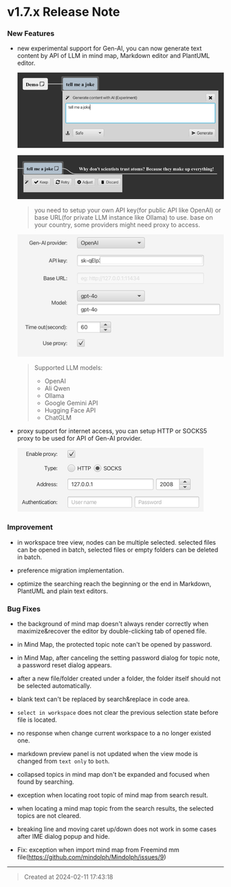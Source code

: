 # v1.7.x Release Note

### New Features

* new experimental support for Gen-AI, you can now generate text content by API of LLM in mind map, Markdown editor and PlantUML editor.

	![v1.7_genai_prompt.png](v1.7_genai_prompt.png)  


	![v1.7_genai_generated.png](v1.7_genai_generated.png)  


	> you need to setup your own API key(for public API like OpenAI) or base URL(for private LLM instance like Ollama) to use. base on your country, some providers might need proxy to access.  

	![v1.7_llm_provider.png](v1.7_llm_provider.png)  

	> Supported LLM models:
	> 	* OpenAI  
	> 	* Ali Qwen  
	> 	* Ollama  
	> 	* Google Gemini API  
	> 	* Hugging Face API  
	> 	* ChatGLM  

* proxy support for internet access, you can setup HTTP or SOCKS5 proxy to be used for API of Gen-AI provider.

	![v1.7_proxy_setting.png](v1.7_proxy_setting.png)  


### Improvement

* in workspace tree view, nodes can be multiple selected. selected files can be opened in batch, selected files or empty folders can be deleted in batch.

* preference migration implementation.

* optimize the searching reach the beginning or the end in Markdown, PlantUML and plain text editors.  


### Bug Fixes

* the background of mind map doesn't always render correctly when maximize&recover the editor by double-clicking tab of opened file. 

* in Mind Map, the protected topic note can't be opened by password.   

* in Mind Map, after canceling the setting password dialog for topic note, a password reset dialog appears.  

* after a new file/folder created under a folder, the folder itself should not be selected automatically.

* blank text can't be replaced by search&replace in code area.

* `select in workspace` does not clear the previous selection state before file is located.

* no response when change current workspace to a no longer existed one.  

* markdown preview panel is not updated when the view mode is changed from `text only` to `both`.  

* collapsed topics in mind map don't be expanded and focused when found by searching.  

* exception when locating root topic of mind map from search result.   

* when locating a mind map topic from the search results, the selected topics are not cleared.  

* breaking line and moving caret up/down does not work in some cases after IME dialog popup and hide.  

* Fix: exception when import mind map from Freemind mm file(https://github.com/mindolph/Mindolph/issues/9)

---
> Created at 2024-02-11 17:43:18
